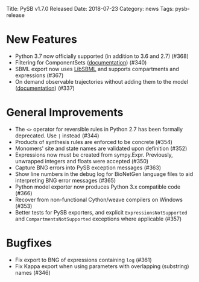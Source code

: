Title: PySB v1.7.0 Released
Date: 2018-07-23
Category: news
Tags: pysb-release

# New Features

* Python 3.7 now officially supported (in addition to 3.6 and 2.7) (#368)
* Filtering for ComponentSets ([documentation](https://pysb.readthedocs.io/en/stable/modules/core.html#pysb.core.ComponentSet.filter)) (#340)
* SBML export now uses [LibSBML](https://pypi.org/project/python-libsbml/) and supports compartments and expressions (#367)
* On demand observable trajectories without adding them to the model ([documentation](https://pysb.readthedocs.io/en/stable/modules/simulator.html#pysb.simulator.SimulationResult.observable)) (#337)

# General Improvements

* The `<>` operator for reversible rules in Python 2.7 has been formally deprecated. Use `|` instead (#344)
* Products of synthesis rules are enforced to be concrete (#354)
* Monomers' site and state names are validated upon definition (#352)
* Expressions now must be created from sympy.Expr. Previously, unwrapped integers and floats were accepted (#350)
* Capture BNG errors into PySB exception messages (#363)
* Show line numbers in the debug log for BioNetGen language files to aid interpreting BNG error messages (#365)
* Python model exporter now produces Python 3.x compatible code (#366)
* Recover from non-functional Cython/weave compilers on Windows (#353)
* Better tests for PySB exporters, and explicit `ExpressionsNotSupported` and `CompartmentsNotSupported` exceptions where applicable (#357)

# Bugfixes

* Fix export to BNG of expressions containing `log` (#361)
* Fix Kappa export when using parameters with overlapping (substring) names (#346)
